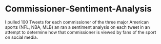 # Commissioner-Sentiment-Analysis
I pulled 100 Tweets for each commissioner of the three major American sports (NFL, NBA, MLB) an ran a sentiment analysis on each tweet in an attempt to determine how that commissioner is viewed by fans of the sport on social media.
